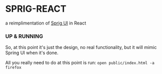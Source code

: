 # SPRIG-REACT
 a reimplimentation of [Sprig UI](https://github.com/alanbsmith/sprig-ui) in React

 ### UP & RUNNING
 So, at this point it's just the design, no real functionality, but it will mimic Spring UI when it's done.

 All you really need to do at this point is run:
 `open public/index.html -a firefox`